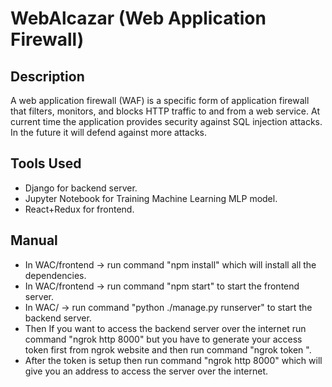 # WebAlcazar (Web Application Firewall)
## Description
A web application firewall (WAF) is a specific form of application firewall that filters, monitors, and blocks HTTP traffic to and from a web service. At current time the application provides security against SQL injection attacks. In the future it will defend against more attacks.
## Tools Used
- Django for backend server.
- Jupyter Notebook for Training Machine Learning MLP model.
- React+Redux for frontend.
## Manual
- In WAC/frontend -> run command "npm install" which will install all the dependencies.
- In WAC/frontend -> run command "npm start" to start the frontend server.
- In WAC/ -> run command "python ./manage.py runserver" to start the backend server.
- Then If you want to access the backend server over the internet run command "ngrok http 8000" but you have to generate your access token first from ngrok website and then run command "ngrok token <your token here>".
- After the token is setup then run command "ngrok http 8000" which will give you an address to access the server over the internet.

